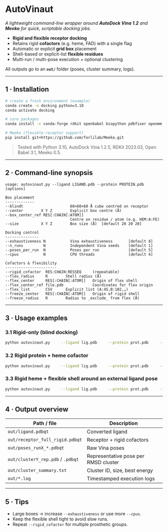 # AutoVinaut

_A lightweight command-line wrapper around **AutoDock Vina 1.2** and **Meeko** for quick, scriptable docking jobs._

* **Rigid and flexible receptor docking**
* Retains rigid **cofactors** (e.g. heme, FAD) with a single flag
* Automatic or explicit **grid box** placement
* Shell-based or explicit-list **flexible residues**
* Multi-run / multi-pose execution + optional clustering

All outputs go to an **`out/`** folder (poses, cluster summary, logs).

---

## 1 · Installation

```bash
# create a fresh environment (example)
conda create -n docking python=3.10
conda activate docking

# core packages
conda install -c conda-forge rdkit openbabel biopython pdbfixer openmm vina scipy

# Meeko (flexible-receptor support)
pip install git+https://github.com/forlilab/Meeko.git
```

> Tested with Python 3.10, AutoDock Vina 1.2.5, RDKit 2023.03, Open Babel 3.1, Meeko 0.5.

---

## 2 · Command-line synopsis

```text
usage: autovinaut.py --ligand LIGAND.pdb --protein PROTEIN.pdb [options]

Box placement
-------------
--blindt                     60×60×60 Å cube centred on receptor
--center        X Y Z        Explicit box centre (Å)
--box_center_ref RES[:CHAIN[:ATOM]]
                             Centre on residue / atom (e.g. HEM:A:FE)
--size          X Y Z        Box size (Å)  [default 20 20 20]

Docking control
---------------
--exhaustiveness N           Vina exhaustiveness       [default 8]
--n_runs         N           Independent Vina seeds    [default 1]
--poses_per_run  N           Poses per run             [default 5]
--cpus           N           CPU threads               [default 4]

Cofactors & flexibility
-----------------------
--rigid_cofactor  RES:CHAIN:RESSEQ     (repeatable)
--flex_radius     R        Shell radius (Å)
--flex_center     RES[:CHAIN[:ATOM]]   Origin of flex shell
--flex_center_ref file.pdb             Coordinates for flex origin
--flex_list       CSV      Explicit list (A:45,B:102,…)
--freeze_center   RES[:CHAIN[:ATOM]]   Origin of rigid shell
--freeze_radius   R        Radius to _exclude_ from flex (Å)
```

---

## 3 · Usage examples

### 3.1 Rigid-only (blind docking)

```bash
python autovinaut.py     --ligand lig.pdb     --protein prot.pdb     --blindt     --exhaustiveness 8 --cpus 8
```

### 3.2 Rigid protein **+ heme cofactor**

```bash
python autovinaut.py     --ligand lig.pdb     --protein prot.pdb     --rigid_cofactor HEM:A:999     --box_center_ref HEM:A:FE     --size 22 22 22     --n_runs 3 --poses_per_run 10
```

### 3.3 Rigid heme **+ flexible shell** around an external ligand pose

```bash
python autovinaut.py     --ligand lig.pdb     --protein prot.pdb     --rigid_cofactor HEM:A:999     --box_center_ref HEM:A:FE     --flex_radius 6     --flex_center LIG     --flex_center_ref pose.pdb     --freeze_center HEM:A:FE     --freeze_radius 2.5     --exhaustiveness 12 --n_runs 5
```

---

## 4 · Output overview

| Path / file                               | Description                                   |
|-------------------------------------------|-----------------------------------------------|
| `out/ligand.pdbqt`                        | Converted ligand                              |
| `out/receptor_full_rigid.pdbqt`           | Receptor + rigid cofactors                    |
| `out/poses_runX_*.pdbqt`                  | Raw Vina poses                                |
| `out/clusterY_rep.pdb` / `.pdbqt`         | Representative pose per RMSD cluster          |
| `out/cluster_summary.txt`                 | Cluster ID, size, best energy                 |
| `out/*.log`                               | Timestamped execution logs                    |

---

## 5 · Tips

* Large boxes → increase `--exhaustiveness` or use more `--cpus`.
* Keep the flexible shell tight to avoid slow runs.
* Repeat `--rigid_cofactor` for multiple prosthetic groups.
